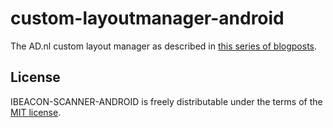 # custom-layoutmanager-android

The AD.nl custom layout manager as described in [this series of blogposts](http://localhost:4000/2017/01/04/android-layoutmanager-part-1/).

## License

IBEACON-SCANNER-ANDROID is freely distributable under the terms of the [MIT license](https://github.com/inthepocket/ibeacon-scanner-android/blob/master/LICENSE.md).

[license-image]: http://img.shields.io/badge/license-MIT-blue.svg?style=flat
[license-url]: https://github.com/inthepocket/ibeacon-scanner-android/blob/master/LICENSE.md
